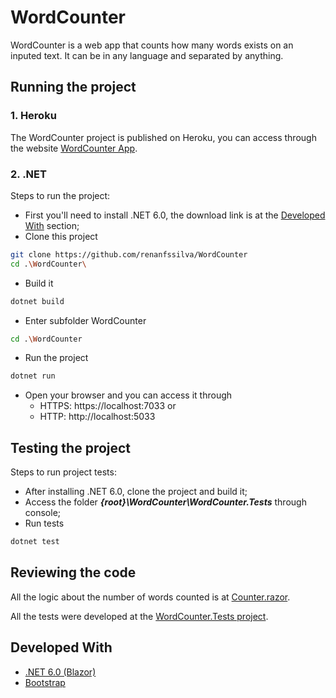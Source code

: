 # WordCounter
WordCounter is a web app that counts how many words exists on an inputed text.
It can be in any language and separated by anything.

## Running the project
### 1. Heroku
The WordCounter project is published on Heroku, you can access through the website [WordCounter App](https://word-counter-app-renan.herokuapp.com/).

### 2. .NET
Steps to run the project:
* First you'll need to install .NET 6.0, the download link is at the [Developed With](https://github.com/renanfssilva/WordCounter#developed-with) section;
* Clone this project
```bash
git clone https://github.com/renanfssilva/WordCounter
cd .\WordCounter\
```
* Build it
```bash
dotnet build
```
* Enter subfolder WordCounter
```bash
cd .\WordCounter
```
* Run the project
```bash
dotnet run
```
* Open your browser and you can access it through
  * HTTPS: https://localhost:7033 or
  * HTTP: http://localhost:5033

## Testing the project
Steps to run project tests:
* After installing .NET 6.0, clone the project and build it;
* Access the folder **_{root}\WordCounter\WordCounter.Tests_** through console;
* Run tests
```bash
dotnet test
```

## Reviewing the code
All the logic about the number of words counted is at [Counter.razor](https://github.com/renanfssilva/WordCounter/blob/main/WordCounter/Pages/Counter.razor).

All the tests were developed at the [WordCounter.Tests project](https://github.com/renanfssilva/WordCounter/tree/main/WordCounter.Tests).

## Developed With
* [.NET 6.0 (Blazor)](https://dotnet.microsoft.com/en-us/download)
* [Bootstrap](https://getbootstrap.com/)
